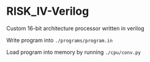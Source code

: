 # RISK_IV-Verilog
Custom 16-bit architecture processor written in verilog

Write program into ```./programs/program.in```

Load program into memory by running ```./cpu/conv.py```
